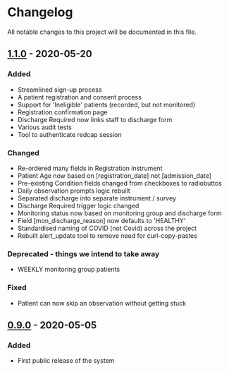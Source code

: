 # Changelog

All notable changes to this project will be documented in this file.


## [1.1.0] - 2020-05-20

### Added
- Streamlined sign-up process
- A patient registration and consent process
- Support for 'Ineligible' patients (recorded, but not monitored)
- Registration confirmation page
- Discharge Required now links staff to discharge form
- Various audit tests
- Tool to authenticate redcap session

### Changed
- Re-ordered many fields in Registration instrument
- Patient Age now based on [registration_date] not [admission_date]
- Pre-existing Condition fields changed from checkboxes to radiobuttos
- Daily observation prompts logic rebuilt
- Separated discharge into separate instrument / survey
- Discharge Required trigger logic changed
- Monitoring status now based on monitoring group and discharge form
- Field [mon_discharge_reason] now defaults to 'HEALTHY'
- Standardised naming of COVID (not Covid) across the project
- Rebuilt alert_update tool to remove need for curl-copy-pastes

### Deprecated - things we intend to take away
- WEEKLY monitoring group patients

### Fixed
- Patient can now skip an observation without getting stuck


## [0.9.0] - 2020-05-05

### Added
- First public release of the system


[1.1.0]: https://github.com/rmhcovid/txtmon/compare/v0.9.0...v1.1.0
[0.9.0]: https://github.com/rmhcovid/txtmon/releases/tag/v0.9.0
